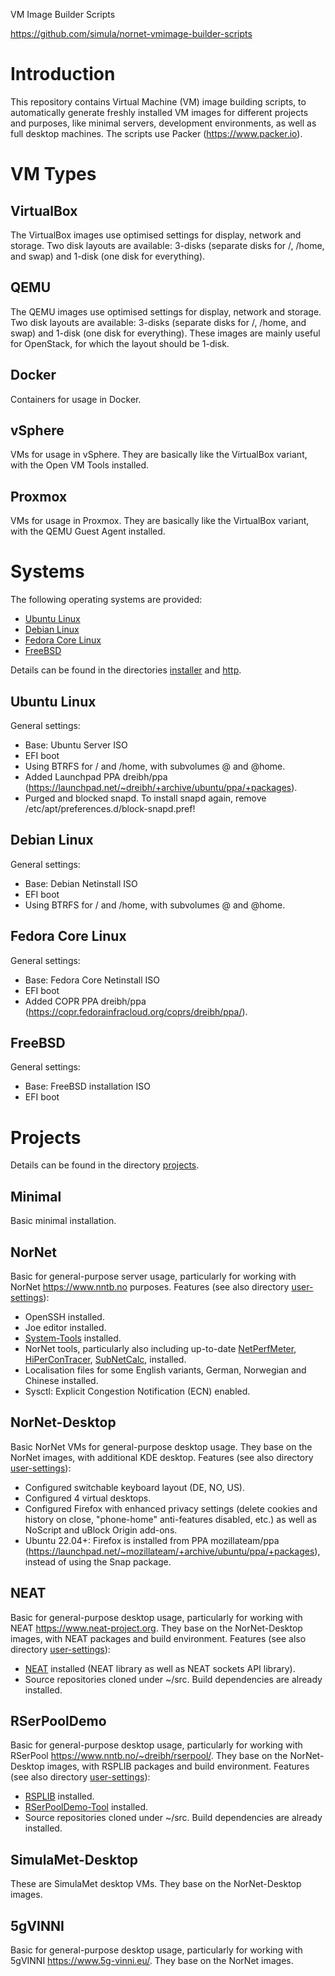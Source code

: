 VM Image Builder Scripts

<https://github.com/simula/nornet-vmimage-builder-scripts>


# Introduction

This repository contains Virtual Machine (VM) image building scripts, to automatically generate freshly installed VM images for different projects and purposes, like minimal servers, development environments, as well as full desktop machines. The scripts use Packer (<https://www.packer.io>).


# VM Types

## VirtualBox

The VirtualBox images use optimised settings for display, network and storage. Two disk layouts are available: 3-disks (separate disks for /, /home, and swap) and 1-disk (one disk for everything).

## QEMU

The QEMU images use optimised settings for display, network and storage. Two disk layouts are available: 3-disks (separate disks for /, /home, and swap) and 1-disk (one disk for everything). These images are mainly useful for OpenStack, for which the layout should be 1-disk.

## Docker

Containers for usage in Docker.

## vSphere

VMs for usage in vSphere. They are basically like the VirtualBox variant, with the Open VM Tools installed.

## Proxmox

VMs for usage in Proxmox. They are basically like the VirtualBox variant, with the QEMU Guest Agent installed.


# Systems

The following operating systems are provided:
* [Ubuntu Linux](https://ubuntu.com/)
* [Debian Linux](https://www.debian.org/)
* [Fedora Core Linux](https://getfedora.org/de/)
* [FreeBSD](https://www.freebsd.org/)

Details can be found in the directories [installer](https://github.com/simula/nornet-vmimage-builder-scripts/tree/master/installer) and [http](https://github.com/simula/nornet-vmimage-builder-scripts/tree/master/http).

## Ubuntu Linux

General settings:
* Base: Ubuntu Server ISO
* EFI boot
* Using BTRFS for / and /home, with subvolumes @ and @home.
* Added Launchpad PPA dreibh/ppa (<https://launchpad.net/~dreibh/+archive/ubuntu/ppa/+packages>).
* Purged and blocked snapd. To install snapd again, remove /etc/apt/preferences.d/block-snapd.pref!

## Debian Linux

General settings:
* Base: Debian Netinstall ISO
* EFI boot
* Using BTRFS for / and /home, with subvolumes @ and @home.

## Fedora Core Linux

General settings:
* Base: Fedora Core Netinstall ISO
* EFI boot
* Added COPR PPA dreibh/ppa (<https://copr.fedorainfracloud.org/coprs/dreibh/ppa/>).

## FreeBSD

General settings:
* Base: FreeBSD installation ISO
* EFI boot


# Projects

Details can be found in the directory [projects](https://github.com/simula/nornet-vmimage-builder-scripts/tree/master/projects).

## Minimal

Basic minimal installation.

## NorNet

Basic for general-purpose server usage, particularly for working with NorNet <https://www.nntb.no> purposes. Features (see also directory [user-settings](https://github.com/simula/nornet-vmimage-builder-scripts/blob/master/scripts/user-settings)):
* OpenSSH installed.
* Joe editor installed.
* [System-Tools](https://www.nntb.no/~dreibh/system-tools/) installed.
* NorNet tools, particularly also including up-to-date [NetPerfMeter](https://www.nntb.no/~dreibh/netperfmeter/), [HiPerConTracer](https://www.nntb.no/~dreibh/hipercontracer/index.html), [SubNetCalc](https://www.nntb.no/~dreibh/subnetcalc/index.html), installed.
* Localisation files for some English variants, German, Norwegian and Chinese installed.
* Sysctl: Explicit Congestion Notification (ECN) enabled.

## NorNet-Desktop

Basic NorNet VMs for general-purpose desktop usage. They base on the NorNet images, with additional KDE desktop. Features (see also directory [user-settings](https://github.com/simula/nornet-vmimage-builder-scripts/blob/master/scripts/user-settings)):
* Configured switchable keyboard layout (DE, NO, US).
* Configured 4 virtual desktops.
* Configured Firefox with enhanced privacy settings (delete cookies and history on close, "phone-home" anti-features disabled, etc.) as well as NoScript and uBlock Origin add-ons.
* Ubuntu 22.04+: Firefox is installed from PPA mozillateam/ppa (<https://launchpad.net/~mozillateam/+archive/ubuntu/ppa/+packages>), instead of using the Snap package.

## NEAT

Basic for general-purpose desktop usage, particularly for working with NEAT <https://www.neat-project.org>. They base on the NorNet-Desktop images, with NEAT packages and build environment. Features (see also directory [user-settings](https://github.com/simula/nornet-vmimage-builder-scripts/blob/master/scripts/user-settings)):
* [NEAT](https://github.com/NEAT-project/neat) installed (NEAT library as well as NEAT sockets API library).
* Source repositories cloned under ~/src. Build dependencies are already installed.

## RSerPoolDemo

Basic for general-purpose desktop usage, particularly for working with RSerPool <https://www.nntb.no/~dreibh/rserpool/>. They base on the NorNet-Desktop images, with RSPLIB packages and build environment. Features (see also directory [user-settings](https://github.com/simula/nornet-vmimage-builder-scripts/blob/master/scripts/user-settings)):
* [RSPLIB](https://www.nntb.no/~dreibh/rserpool/index.html#Download) installed.
* [RSerPoolDemo-Tool](https://www.nntb.no/~dreibh/rserpool/index.html#DemoTool) installed.
* Source repositories cloned under ~/src. Build dependencies are already installed.

## SimulaMet-Desktop

These are SimulaMet desktop VMs. They base on the NorNet-Desktop images.

## 5gVINNI

Basic for general-purpose desktop usage, particularly for working with 5gVINNI <https://www.5g-vinni.eu/>. They base on the NorNet images.
